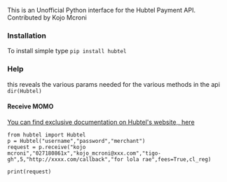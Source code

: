 This is an Unofficial Python interface for the Hubtel Payment API.
Contributed by Kojo Mcroni


### Installation
To install simple type ```pip install hubtel```


### Help
this reveals the various params needed for the various methods in the api ```dir(Hubtel)```


#### Receive MOMO

[You can find exclusive documentation on Hubtel's website,, here ](https://developers.hubtel.com/documentations/merchant-account-api#receive-money)
```
from hubtel import Hubtel
p = Hubtel("username","password","merchant")
request = p.receive("kojo mcroni","027180861x","kojo_mcroni@xxx.com","tigo-gh",5,"http://xxxx.com/callback","for lola rae",fees=True,cl_reg)
  
print(request)

```






